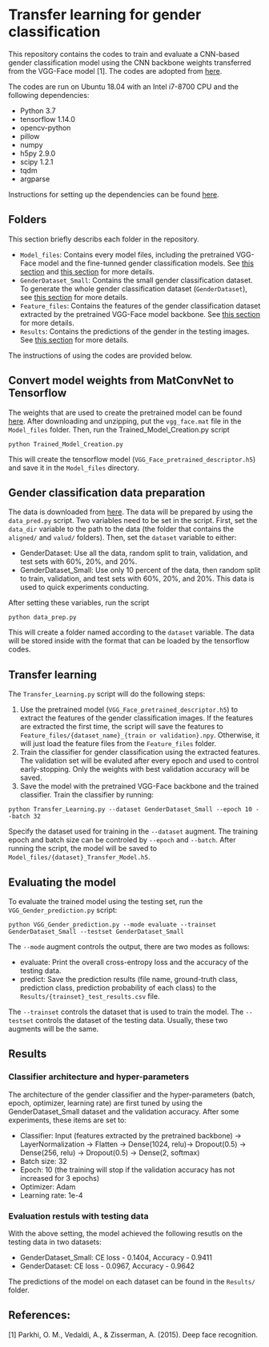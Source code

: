 # Transfer learning for gender classification
This repository contains the codes to train and evaluate a CNN-based gender classification model using the CNN backbone weights transferred from the VGG-Face model [1].
The codes are adopted from [here](https://github.com/JordanCola/Facial-Recognition-VGG-Face).

The codes are run on Ubuntu 18.04 with an Intel i7-8700 CPU and the following dependencies:
- Python 3.7
- tensorflow 1.14.0
- opencv-python
- pillow
- numpy
- h5py 2.9.0
- scipy 1.2.1
- tqdm
- argparse

Instructions for setting up the dependencies can be found [here](https://github.com/JordanCola/Facial-Recognition-VGG-Face). 

## Folders
This section briefly describs each folder in the repository.
- `Model_files`: Contains every model files, including the pretrained VGG-Face model and the fine-tunned gender classification models. See [this section](#convert-model-weights-from-matconvnet-to-tensorflow) and [this section](#transfer-learning) for more details.
- `GenderDataset_Small`: Contains the small gender classification dataset. To generate the whole gender classification dataset (`GenderDataset`), see [this section](#gender-classification-data-preparation) for more details.
- `Feature_files`: Contains the features of the gender classification dataset extracted by the pretrained VGG-Face model backbone. See [this section](#transfer-learning) for more details.
- `Results`: Contains the predictions of the gender in the testing images. See [this section](#evaluating-the-model) for more details.

The instructions of using the codes are provided below.

## Convert model weights from MatConvNet to Tensorflow
The weights that are used to create the pretrained model can be found [here](https://m-training.s3-us-west-2.amazonaws.com/dlchallenge/vgg_face_matconvnet.tar.gz). After downloading and unzipping, put the `vgg_face.mat` file in the `Model_files` folder. Then, run the Trained_Model_Creation.py script
```
python Trained_Model_Creation.py
```
This will create the tensorflow model (`VGG_Face_pretrained_descriptor.h5`) and save it in the `Model_files` directory.

## Gender classification data preparation
The data is downloaded from [here](https://s3.amazonaws.com/matroid-web/datasets/agegender_cleaned.tar.gz). The data will be prepared by using the `data_pred.py` script. Two variables need to be set in the script. First, set the `data_dir` variable to the path to the data (the folder that contains the `aligned/` and `valud/` folders). Then, set the `dataset` variable to either:
- GenderDataset: Use all the data, random split to train, validation, and test sets with 60%, 20%, and 20%.
- GenderDataset_Small: Use only 10 percent of the data, then random split to train, validation, and test sets with 60%, 20%, and 20%. This data is used to quick experiments conducting.

After setting these variables, run the script
```
python data_prep.py
```
This will create a folder named according to the `dataset` variable. The data will be stored inside with the format that can be loaded by the tensorflow codes.

## Transfer learning
The `Transfer_Learning.py` script will do the following steps:
1. Use the pretrained model (`VGG_Face_pretrained_descriptor.h5`) to extract the features of the gender classification images. If the features are extracted the first time, the script will save the features to `Feature_files/{dataset_name}_{train or validation}.npy`. Otherwise, it will just load the feature files from the `Feature_files` folder.
2. Train the classifier for gender classification using the extracted features. The validation set will be evaluted after every epoch and used to control early-stopping. Only the weights with best validation accuracy will be saved.
3. Save the model with the pretrained VGG-Face backbone and the trained classifier.
Train the classifier by running:
```
python Transfer_Learning.py --dataset GenderDataset_Small --epoch 10 --batch 32
```
Specify the dataset used for training in the `--dataset` augment. The training epoch and batch size can be controled by `--epoch` and `--batch`. After running the script, the model will be saved to `Model_files/{dataset}_Transfer_Model.h5`.

## Evaluating the model
To evaluate the trained model using the testing set, run the `VGG_Gender_prediction.py` script:
```
python VGG_Gender_prediction.py --mode evaluate --trainset GenderDataset_Small --testset GenderDataset_Small
```
The `--mode` augment controls the output, there are two modes as follows:
- evaluate: Print the overall cross-entropy loss and the accuracy of the testing data.
- predict: Save the prediction results (file name, ground-truth class, prediction class, prediction probability of each class) to the `Results/{trainset}_test_results.csv` file.

The `--trainset` controls the dataset that is used to train the model. The `--testset` controls the dataset of the testing data. Usually, these two augments will be the same.

## Results
### Classifier architecture and hyper-parameters
The architecture of the gender classifier and the hyper-parameters (batch, epoch, optimizer, learning rate) are first tuned by using the GenderDataset_Small dataset and the validation accuracy. After some experiments, these items are set to:
- Classifier: Input (features extracted by the pretrained backbone) -> LayerNormalization -> Flatten -> Dense(1024, relu)-> Dropout(0.5) -> Dense(256, relu) -> Dropout(0.5) -> Dense(2, softmax)
- Batch size: 32
- Epoch: 10 (the training will stop if the validation accuracy has not increased for 3 epochs)
- Optimizer: Adam
- Learning rate: 1e-4

### Evaluation restuls with testing data
With the above setting, the model achieved the following resutls on the testing data in two datasets:
- GenderDataset_Small: CE loss - 0.1404, Accuracy - 0.9411
- GenderDataset: CE loss - 0.0967, Accuracy - 0.9642

The predictions of the model on each dataset can be found in the `Results/` folder.


 ## References:
 [1] Parkhi, O. M., Vedaldi, A., & Zisserman, A. (2015). Deep face recognition.
